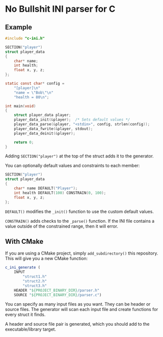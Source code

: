 # No Bullshit INI parser for C

## Example

```c
#include "c-ini.h"

SECTION("player")
struct player_data
{
    char* name;
    int health;
    float x, y, z;
};

static const char* config =
    "[player]\n"
    "name = \"Bob\"\n"
    "health = 80\n";

int main(void)
{
    struct player_data player;
    player_data_init(&player);  /* Sets default values */
    player_data_parse(&player, "<stdin>", config, strlen(config));
    player_data_fwrite(&player, stdout);
    player_data_deinit(&player);

    return 0;
}
```

Adding ```SECTION("player")``` at the top of the struct adds it to the generator.

You can optionally default values and constraints to each member:
```c
SECTION("player")
struct player_data
{
    char* name DEFAULT("Player");
    int health DEFAULT(100) CONSTRAIN(0, 100);
    float x, y, z;
};
```

```DEFAULT()``` modifies the ```_init()``` function to use the custom default values.

```CONSTRAIN()``` adds  checks  to the ```_parse()``` function. If the INI file
contains  a  value  outside  of  the  constrained  range,  then it will  error.

## With CMake

If  you  are  using  a  CMake  project,  simply  ```add_subdirectory()```  this
repository. This will give you a new CMake function:

```cmake
c_ini_generate (
    INPUT
        "struct1.h"
        "struct2.h"
        "struct3.h"
    HEADER "${PROJECT_BINARY_DIR}/parser.h"
    SOURCE "${PROJECT_BINARY_DIR}/parser.c")
```

You can specify as many input files as you want. They  can  be header or source
files. The generator  will  scan each input file and create functions for every
struct it finds.

A  header and source file pair is  generated,  which  you  should  add  to  the
executable/library target.
